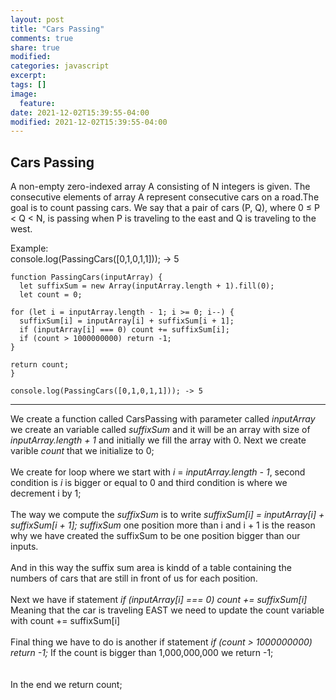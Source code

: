 ```yaml
---
layout: post
title: "Cars Passing"
comments: true
share: true
modified:
categories: javascript
excerpt:
tags: []
image:
  feature:
date: 2021-12-02T15:39:55-04:00
modified: 2021-12-02T15:39:55-04:00
---
```


## Cars Passing

A non-empty zero-indexed array A consisting of N integers is given. The consecutive elements of array A represent consecutive cars on a road.The goal is to count passing cars. We say that a pair of cars (P, Q), where 0 ≤ P < Q < N, is passing when P is traveling to the east and Q is traveling to the west.

Example:<br>
console.log(PassingCars([0,1,0,1,1])); -> 5<br>




~~~
function PassingCars(inputArray) {
  let suffixSum = new Array(inputArray.length + 1).fill(0);
  let count = 0;

for (let i = inputArray.length - 1; i >= 0; i--) {
  suffixSum[i] = inputArray[i] + suffixSum[i + 1];
  if (inputArray[i] === 0) count += suffixSum[i];
  if (count > 1000000000) return -1;
}

return count;
}

console.log(PassingCars([0,1,0,1,1])); -> 5

~~~
___
We create a function called CarsPassing with parameter called *inputArray* we create an variable called *suffixSum* and it will be an array with size of *inputArray.length + 1* and initially we fill the array with 0. Next we create varible  *count* that we initialize to 0;
<br><br>
We create for loop where we start with *i* = *inputArray.length - 1*, second condition is *i* is bigger or equal to 0 and third condition is where we decrement i by 1;
<br><br>
The way we compute the *suffixSum* is to write *suffixSum[i] = inputArray[i] + suffixSum[i + 1];*
*suffixSum* one position more than i and i + 1 is the reason why we have created the suffixSum to be one position bigger than our inputs.
<br><br>
And in this way the suffix sum area is kindd of a table containing the numbers of cars that are still in front of us for each position.
<br><br>
Next we have if statement *if (inputArray[i] === 0) count += suffixSum[i]* Meaning that the car is traveling EAST we need to update the count variable with count += suffixSum[i]
<br><br>
Final thing we have to do is another if statement *if (count > 1000000000) return -1;* If the count is bigger than 1,000,000,000 we return -1;  
<br> <br> 
In the end we return count;
 

